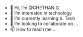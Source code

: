 - 👋 Hi, I’m @CHETHAN G
- 👀 I’m interested in technology 
- 🌱 I’m currently learning b. Tech
- 💞️ I’m looking to collaborate on ...
- 📫 How to reach me ...

<!---
CHETHAN843/CHETHAN843 is a ✨ special ✨ repository because its `README.md` (this file) appears on your GitHub profile.
You can click the Preview link to take a look at your changes.
--->
